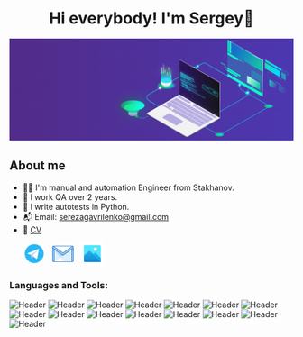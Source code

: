 <div align="center">
   <h1>
      Hi everybody! I'm Sergey👋
   </h1>
</div>

<div style="text-align: center;"><img src="assets/image.gif" alt="Header" /></div>

<!--About me-->

## About me
- 👨‍💻 I'm manual and automation Engineer from Stakhanov.
- 🚀 I work QA over 2 years.
- 🐍 I write autotests in Python.
- 📬 Email: serezagavrilenko@gmail.com
- 📑 <a target="_blank" href="assets/CV/CV.pdf">CV</a>

<p>
  &#8287;&#8287;&#8287;&#8287;&#8287;
  <a href="https://t.me/SmayLick"><img width="40px" alt="Telegram" title="Telegram" src="assets/social_networks/tg.gif"/></a>
  &#8287;
  <a href="https://mail.google.com/mail/u/0/?ogbl#inbox?compose=DmwnWrRlRjJHDstQKfqbBPWsvShdDGglmJpTgrQTFhgFrjKxlzLzcBxlDMljTmFtKvHVPrvVsfKQ"><img width="40px" alt="Write me Email" title="Gmail" src="assets/social_networks/gmail.gif"/></a>
  &#8287;
  <a href="https://smaylick.github.io/"><img width="40px" alt="Visiting card" title="Cite" src="assets/social_networks/visiting_card.gif"/></a>
</p>

### Languages and Tools:
![Header](https://img.shields.io/badge/Jira-090909?style=for-the-badge&logo=jira&logoColor=136be1)
![Header](https://img.shields.io/badge/DevTools-090909?style=for-the-badge&logo=googlechrome&logoColor=2674f2)
![Header](https://img.shields.io/badge/Postman-090909?style=for-the-badge&logo=postman&logoColor=f76935)
![Header](https://img.shields.io/badge/Swagger-090909?style=for-the-badge&logo=swagger&logoColor=7ede2b)
![Header](https://img.shields.io/badge/Notion-090909?style=for-the-badge&logo=notion&logoColor=fcfcfc)
![Header](https://img.shields.io/badge/Kibana-090909?style=for-the-badge&logo=kibana&logoColor=ea099b)
![Header](https://img.shields.io/badge/Grafana-090909?style=for-the-badge&logo=Grafana&logoColor=d97e51)
![Header](https://img.shields.io/badge/Sentry-090909?style=for-the-badge&logo=sentry&logoColor=ffffff)
![Header](https://img.shields.io/badge/Metabse-090909?style=for-the-badge&logo=metabase&logoColor=4c9ad7)
![Header](https://img.shields.io/badge/Github-090909?style=for-the-badge&logo=github&logoColor=8cc4d7)
![Header](https://img.shields.io/badge/GitHub_Actions-090909?style=for-the-badge&logo=github&logoColor=8cc4d7)
![Header](https://img.shields.io/badge/Figma-090909?style=for-the-badge&logo=figma&logoColor=7d5fa6)
![Header](https://img.shields.io/badge/MySQL-090909?style=for-the-badge&logo=mysql&logoColor=00618a)
![Header](https://img.shields.io/badge/Qase.io-090909?style=for-the-badge&logo=&logoColor=71b556)
![Header](https://img.shields.io/badge/CharlesProxy-090909?style=for-the-badge&logo=charlesproxy&logoColor=8cc4d7)
